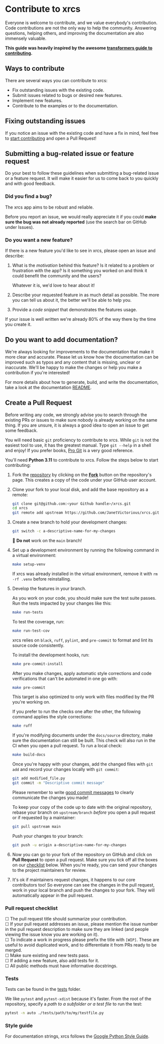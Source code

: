# Contribute to xrcs

Everyone is welcome to contribute, and we value everybody's contribution. Code
contributions are not the only way to help the community. Answering questions, helping
others, and improving the documentation are also immensely valuable.

**This guide was heavily inspired by the awesome [transformers guide to contributing](https://github.com/huggingface/transformers/blob/main/CONTRIBUTING.md).**

## Ways to contribute

There are several ways you can contribute to xrcs:

* Fix outstanding issues with the existing code.
* Submit issues related to bugs or desired new features.
* Implement new features.
* Contribute to the examples or to the documentation.

## Fixing outstanding issues

If you notice an issue with the existing code and have a fix in mind, feel free to [start contributing](#create-a-pull-request) and open a Pull Request!

## Submitting a bug-related issue or feature request

Do your best to follow these guidelines when submitting a bug-related issue or a feature request. It will make it easier for us to come back to you quickly and with good feedback.

### Did you find a bug?

The xrcs app aims to be robust and reliable.

Before you report an issue, we would really appreciate it if you could **make sure the bug was not already reported** (use the search bar on GitHub under Issues).

### Do you want a new feature?

If there is a new feature you'd like to see in xrcs, please open an issue and describe:

1. What is the *motivation* behind this feature? Is it related to a problem or frustration with the app? Is it something you worked on and think it could benefit the community and the users?

   Whatever it is, we'd love to hear about it!

2. Describe your requested feature in as much detail as possible. The more you can tell us about it, the better we'll be able to help you.
3. Provide a *code snippet* that demonstrates the features usage.

If your issue is well written we're already 80% of the way there by the time you create it.

## Do you want to add documentation?

We're always looking for improvements to the documentation that make it more clear and accurate. Please let us know how the documentation can be improved such as typos and any content that is missing, unclear or inaccurate. We'll be happy to make the changes or help you make a contribution if you're interested!

For more details about how to generate, build, and write the documentation, take a look at the documentation [README](https://github.com/huggingface/transformers/tree/main/docs).

## Create a Pull Request

Before writing any code, we strongly advise you to search through the existing PRs or issues to make sure nobody is already working on the same thing. If you are unsure, it is always a good idea to open an issue to get some feedback.

You will need basic `git` proficiency to contribute to xrcs. While `git` is not the easiest tool to use, it has the greatest manual. Type `git --help` in a shell and enjoy! If you prefer books, [Pro Git](https://git-scm.com/book/en/v2) is a very good reference.

You'll need **Python 3.11** to contribute to xrcs. Follow the steps below to start contributing:

1. Fork the [repository](https://github.com/JanetVictorious/xrcs) by
   clicking on the **[Fork](https://github.com/JanetVictorious/xrcs/fork)** button on the repository's page. This creates a copy of the code
   under your GitHub user account.

2. Clone your fork to your local disk, and add the base repository as a remote:

   ```bash
   git clone git@github.com:<your Github handle>/xrcs.git
   cd xrcs
   git remote add upstream https://github.com/JanetVictorious/xrcs.git
   ```


3. Create a new branch to hold your development changes:

   ```bash
   git switch -c a-descriptive-name-for-my-changes
   ```

   🚨 **Do not** work on the `main` branch!

4. Set up a development environment by running the following command in a virtual environment:

   ```bash
   make setup-venv
   ```

   If xrcs was already installed in the virtual environment, remove
   it with `rm -rf .venv` before reinstalling.

5. Develop the features in your branch.

   As you work on your code, you should make sure the test suite
   passes. Run the tests impacted by your changes like this:

   ```bash
   make run-tests
   ```

   To test the coverage, run:

   ```bash
   make run-test-cov
   ```

   xrcs relies on `black`, `ruff`, `pylint`, and `pre-commit` to format and lint its source code
   consistently.

   To install the development hooks, run:
    ```bash
    make pre-commit-install
    ```

   After you make changes, apply automatic style corrections and code verifications
   that can't be automated in one go with:

   ```bash
   make pre-commit
   ```

   This target is also optimized to only work with files modified by the PR you're working on.

   If you prefer to run the checks one after the other, the following command applies the
   style corrections:

   ```bash
   make ruff
   ```

   If you're modifying documents under the `docs/source` directory, make sure the documentation can still be built. This check will also run in the CI when you open a pull request. To run a local check:

   ```bash
   make build-docs
   ```

   Once you're happy with your changes, add the changed files with `git add` and
   record your changes locally with `git commit`:

   ```bash
   git add modified_file.py
   git commit -m "Descriptive commit message"
   ```

   Please remember to write [good commit messages](https://chris.beams.io/posts/git-commit/) to clearly communicate the changes you made!

   To keep your copy of the code up to date with the original
   repository, rebase your branch on `upstream/branch` *before* you open a pull request or if requested by a maintainer:

   ```bash
   git pull upstream main
   ```

   Push your changes to your branch:

   ```bash
   git push -u origin a-descriptive-name-for-my-changes
   ```
6. Now you can go to your fork of the repository on GitHub and click on **Pull Request** to open a pull request. Make sure you tick off all the boxes on our [checklist](#pull-request-checklist) below. When you're ready, you can send your changes to the project maintainers for review.

7. It's ok if maintainers request changes, it happens to our core contributors
   too! So everyone can see the changes in the pull request, work in your local
   branch and push the changes to your fork. They will automatically appear in
   the pull request.

### Pull request checklist

☐ The pull request title should summarize your contribution.<br>
☐ If your pull request addresses an issue, please mention the issue number in the pull
request description to make sure they are linked (and people viewing the issue know you
are working on it).<br>
☐ To indicate a work in progress please prefix the title with `[WIP]`. These are
useful to avoid duplicated work, and to differentiate it from PRs ready to be merged.<br>
☐ Make sure existing and new tests pass.<br>
☐ If adding a new feature, also add tests for it.<br>
☐ All public methods must have informative docstrings.<br>

### Tests

Tests can be found in the [tests](./tests) folder.

We like `pytest` and `pytest-xdist` because it's faster. From the root of the
repository, specify a *path to a subfolder or a test file* to run the test:

```bash
pytest -n auto ./tests/path/to/my/testfile.py
```

### Style guide

For documentation strings, xrcs follows the [Google Python Style Guide](https://google.github.io/styleguide/pyguide.html).

